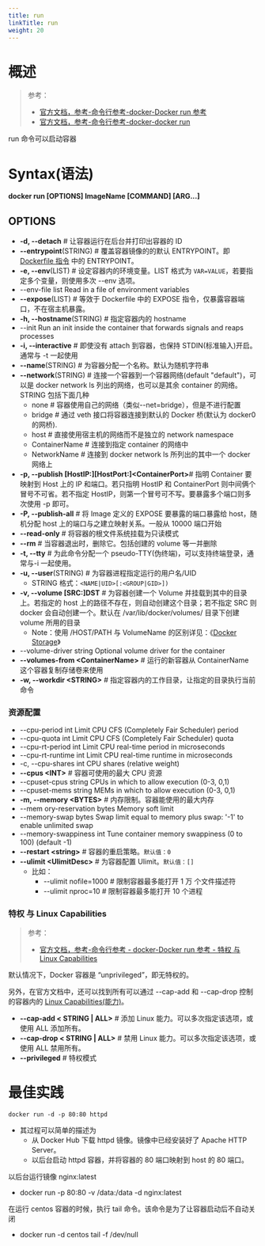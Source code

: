 ```yaml
---
title: run
linkTitle: run
weight: 20
---
```


# 概述

> 参考：
>
> - [官方文档，参考-命令行参考-docker-Docker run 参考](https://docs.docker.com/engine/reference/run/)
> - [官方文档，参考-命令行参考-docker-docker run](https://docs.docker.com/engine/reference/commandline/run/)

run 命令可以启动容器

# Syntax(语法)

**docker run \[OPTIONS] ImageName \[COMMAND] \[ARG...]**

## OPTIONS

- **-d, --detach** # 让容器运行在后台并打印出容器的 ID
- **--entrypoint**(STRING) #  覆盖容器镜像的的默认 ENTRYPOINT。即 [Dockerfile 指令](/docs/10.云原生/Containerization%20implementation/构建%20OCI%20Image/Dockerfile%20指令.md) 中的 ENTRYPOINT。
- **-e, --env**(LIST) # 设定容器内的环境变量。LIST 格式为 `VAR=VALUE`，若要指定多个变量，则使用多次 --env 选项。
- --env-file list Read in a file of environment variables
- **--expose**(LIST) # 等效于 Dockerfile 中的 EXPOSE 指令，仅暴露容器端口，不在宿主机暴露。
- **-h, --hostname**(STRING) # 指定容器内的 hostname
- --init Run an init inside the container that forwards signals and reaps processes
- **-i, --interactive** # 即使没有 attach 到容器，也保持 STDIN(标准输入)开启。通常与 -t 一起使用
- **--name**(STRING) # 为容器分配一个名称。默认为随机字符串
- **--network**(STRING) # 连接一个容器到一个容器网络(default "default")，可以是 docker network ls 列出的网络，也可以是其余 container 的网络。STRING 包括下面几种
  - none # 容器使用自己的网络（类似--net=bridge），但是不进行配置
  - bridge # 通过 veth 接口将容器连接到默认的 Docker 桥(默认为 docker0 的网桥).
  - host # 直接使用宿主机的网络而不是独立的 network namespace
  - ContainerName # 连接到指定 container 的网络中
  - NetworkName # 连接到 docker network ls 所列出的其中一个 docker 网络上
- **-p, --publish \[HostIP:]\[HostPort:]\<ContainerPort>**# 指明 Container 要映射到 Host 上的 IP 和端口。若只指明 HostIP 和 ContainerPort 则中间俩个冒号不可省。若不指定 HostIP，则第一个冒号可不写。要暴露多个端口则多次使用 -p 即可。
- **-P, --publish-all** # 将 Image 定义的 EXPOSE 要暴露的端口暴露给 host，随机分配 host 上的端口与之建立映射关系。一般从 10000 端口开始
- **--read-only** # 将容器的根文件系统挂载为只读模式
- **--rm** # 当容器退出时，删除它。包括创建的 volume 等一并删除
- **-t, --tty** # 为此命令分配一个 pseudo-TTY(伪终端)，可以支持终端登录，通常与-i 一起使用。
- **-u, --user**(STRING) # 为容器进程指定运行的用户名/UID
  - STRING 格式：`<NAME|UID>[:<GROUP|GID>])`
- **-v, --volume \[SRC:]DST** # 为容器创建一个 Volume 并挂载到其中的目录上。若指定的 host 上的路径不存在，则自动创建这个目录；若不指定 SRC 则 docker 会自动创建一个。默认在 /var/lib/docker/volumes/ 目录下创建 volume 所用的目录
  - Note：使用 /HOST/PATH 与 VolumeName 的区别详见：《[Docker Storage](/docs/10.云原生/Containerization%20implementation/Docker/Docker%20Storage.md)》
- --volume-driver string Optional volume driver for the container
- **--volumes-from \<ContainerName>** # 运行的新容器从 ContainerName 这个容器复制存储卷来使用
- **-w, --workdir \<STRING>** # 指定容器内的工作目录，让指定的目录执行当前命令

### 资源配置

- --cpu-period int Limit CPU CFS (Completely Fair Scheduler) period
- --cpu-quota int Limit CPU CFS (Completely Fair Scheduler) quota
- --cpu-rt-period int Limit CPU real-time period in microseconds
- --cpu-rt-runtime int Limit CPU real-time runtime in microseconds
- -c, --cpu-shares int CPU shares (relative weight)
- **--cpus \<INT>** # 容器可使用的最大 CPU 资源
- --cpuset-cpus string CPUs in which to allow execution (0-3, 0,1)
- --cpuset-mems string MEMs in which to allow execution (0-3, 0,1)
- **-m, --memory \<BYTES>** # 内存限制。容器能使用的最大内存
- --mem ory-reservation bytes Memory soft limit
- --memory-swap bytes Swap limit equal to memory plus swap: '-1' to enable unlimited swap
- --memory-swappiness int Tune container memory swappiness (0 to 100) (default -1)
- **--restart \<string>** # 容器的重启策略。`默认值：0`
- **--ulimit \<UlimitDesc>** # 为容器配置 Ulimit。`默认值：[]`
  - 比如：
    - --ulimit nofile=1000 # 限制容器最多能打开 1 万 个文件描述符
    - --ulimit nproc=10 # 限制容器最多能打开 10 个进程

### 特权 与 Linux Capabilities

> 参考：
>
> - [官方文档，参考-命令行参考 - docker-Docker run 参考 - 特权 与 Linux Capabilities](https://docs.docker.com/engine/reference/run/)

默认情况下，Docker 容器是 “unprivileged”，即无特权的。

另外，在官方文档中，还可以找到所有可以通过 --cap-add 和 --cap-drop 控制的容器内的 [Linux Capabilities(能力)](/docs/1.操作系统/登录%20Linux%20与%20访问控制/Access%20Control(访问控制)/Capabilities(能力)%20管理.md)。

- **--cap-add < STRING | ALL>** # 添加 Linux 能力。可以多次指定该选项，或使用 ALL 添加所有。
- **--cap-drop < STRING | ALL>** # 禁用 Linux 能力。可以多次指定该选项，或使用 ALL 禁用所有。
- **--privileged** # 特权模式

# 最佳实践

`docker run -d -p 80:80 httpd`

- 其过程可以简单的描述为
  - 从 Docker Hub 下载 httpd 镜像。镜像中已经安装好了 Apache HTTP Server。
  - 以后台启动 httpd 容器，并将容器的 80 端口映射到 host 的 80 端口。

以后台运行镜像 nginx:latest

- docker run -p 80:80 -v /data:/data -d nginx:latest

在运行 centos 容器的时候，执行 tail 命令。该命令是为了让容器启动后不自动关闭

- docker run -d centos tail -f /dev/null
